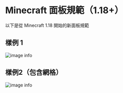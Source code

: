 # Minecraft 面板規範（1.18+）

以下是從 Minecraft 1.18 開始的新面板規範

## 樣例 1

![image info](/img/skin/template.png)

## 樣例2（包含網格）

![image info](/img/skin/template-grid.jpg)
